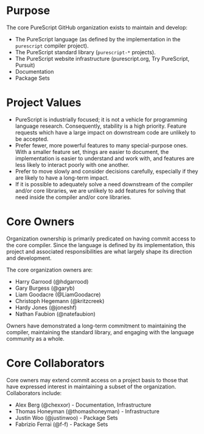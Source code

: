 # Purpose

The core PureScript GitHub organization exists to maintain and develop:

*   The PureScript language (as defined by the implementation in the `purescript` compiler project).
*   The PureScript standard library (`purescript-*` projects).
*   The PureScript website infrastructure (purescript.org, Try PureScript, Pursuit)
*   Documentation
*   Package Sets

# Project Values

- PureScript is industrially focused; it is not a vehicle for programming language research. Consequently, stability is a high priority. Feature requests which have a large impact on downstream code are unlikely to be accepted.
- Prefer fewer, more powerful features to many special-purpose ones. With a smaller feature set, things are easier to document, the implementation is easier to understand and work with, and features are less likely to interact poorly with one another.
- Prefer to move slowly and consider decisions carefully, especially if they are likely to have a long-term impact.
- If it is possible to adequately solve a need downstream of the compiler and/or core libraries, we are unlikely to add features for solving that need inside the compiler and/or core libraries.

# Core Owners

Organization ownership is primarily predicated on having commit access to the
core compiler. Since the language is defined by its implementation, this
project and associated responsibilities are what largely shape its direction
and development.

The core organization owners are:

*   Harry Garrood (@hdgarrood)
*   Gary Burgess (@garyb)
*   Liam Goodacre (@LiamGoodacre)
*   Christoph Hegemann (@kritzcreek)
*   Hardy Jones (@joneshf)
*   Nathan Faubion (@natefaubion)

Owners have demonstrated a long-term commitment to maintaining the compiler,
maintaining the standard library, and engaging with the language community as
a whole.

# Core Collaborators

Core owners may extend commit access on a project basis to those that have
expressed interest in maintaining a subset of the organization. Collaborators
include:

*   Alex Berg (@chexxor) - Documentation, Infrastructure
*   Thomas Honeyman (@thomashoneyman) - Infrastructure
*   Justin Woo (@justinwoo) - Package Sets
*   Fabrizio Ferrai (@f-f) - Package Sets
